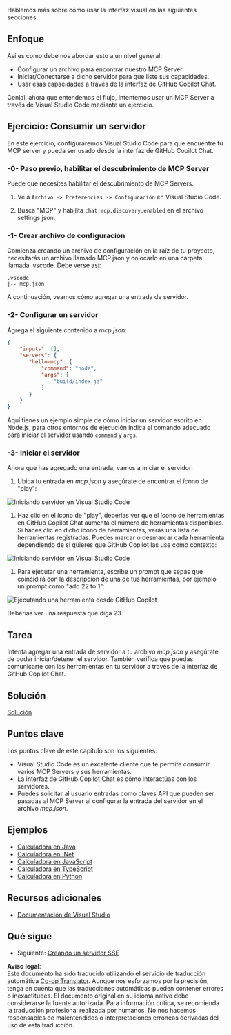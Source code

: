 <!--
CO_OP_TRANSLATOR_METADATA:
{
  "original_hash": "222e01c3002a33355806d60d558d9429",
  "translation_date": "2025-07-14T09:26:45+00:00",
  "source_file": "03-GettingStarted/04-vscode/README.md",
  "language_code": "es"
}
-->
Hablemos más sobre cómo usar la interfaz visual en las siguientes secciones.

## Enfoque

Así es como debemos abordar esto a un nivel general:

- Configurar un archivo para encontrar nuestro MCP Server.
- Iniciar/Conectarse a dicho servidor para que liste sus capacidades.
- Usar esas capacidades a través de la interfaz de GitHub Copilot Chat.

Genial, ahora que entendemos el flujo, intentemos usar un MCP Server a través de Visual Studio Code mediante un ejercicio.

## Ejercicio: Consumir un servidor

En este ejercicio, configuraremos Visual Studio Code para que encuentre tu MCP server y pueda ser usado desde la interfaz de GitHub Copilot Chat.

### -0- Paso previo, habilitar el descubrimiento de MCP Server

Puede que necesites habilitar el descubrimiento de MCP Servers.

1. Ve a `Archivo -> Preferencias -> Configuración` en Visual Studio Code.

1. Busca "MCP" y habilita `chat.mcp.discovery.enabled` en el archivo settings.json.

### -1- Crear archivo de configuración

Comienza creando un archivo de configuración en la raíz de tu proyecto, necesitarás un archivo llamado MCP.json y colocarlo en una carpeta llamada .vscode. Debe verse así:

```text
.vscode
|-- mcp.json
```

A continuación, veamos cómo agregar una entrada de servidor.

### -2- Configurar un servidor

Agrega el siguiente contenido a *mcp.json*:

```json
{
    "inputs": [],
    "servers": {
       "hello-mcp": {
           "command": "node",
           "args": [
               "build/index.js"
           ]
       }
    }
}
```

Aquí tienes un ejemplo simple de cómo iniciar un servidor escrito en Node.js, para otros entornos de ejecución indica el comando adecuado para iniciar el servidor usando `command` y `args`.

### -3- Iniciar el servidor

Ahora que has agregado una entrada, vamos a iniciar el servidor:

1. Ubica tu entrada en *mcp.json* y asegúrate de encontrar el ícono de "play":

  ![Iniciando servidor en Visual Studio Code](../../../../translated_images/vscode-start-server.8e3c986612e3555de47e5b1e37b2f3020457eeb6a206568570fd74a17e3796ad.es.png)  

1. Haz clic en el ícono de "play", deberías ver que el ícono de herramientas en GitHub Copilot Chat aumenta el número de herramientas disponibles. Si haces clic en dicho ícono de herramientas, verás una lista de herramientas registradas. Puedes marcar o desmarcar cada herramienta dependiendo de si quieres que GitHub Copilot las use como contexto:

  ![Iniciando servidor en Visual Studio Code](../../../../translated_images/vscode-tool.0b3bbea2fb7d8c26ddf573cad15ef654e55302a323267d8ee6bd742fe7df7fed.es.png)

1. Para ejecutar una herramienta, escribe un prompt que sepas que coincidirá con la descripción de una de tus herramientas, por ejemplo un prompt como "add 22 to 1":

  ![Ejecutando una herramienta desde GitHub Copilot](../../../../translated_images/vscode-agent.d5a0e0b897331060518fe3f13907677ef52b879db98c64d68a38338608f3751e.es.png)

  Deberías ver una respuesta que diga 23.

## Tarea

Intenta agregar una entrada de servidor a tu archivo *mcp.json* y asegúrate de poder iniciar/detener el servidor. También verifica que puedas comunicarte con las herramientas en tu servidor a través de la interfaz de GitHub Copilot Chat.

## Solución

[Solución](./solution/README.md)

## Puntos clave

Los puntos clave de este capítulo son los siguientes:

- Visual Studio Code es un excelente cliente que te permite consumir varios MCP Servers y sus herramientas.
- La interfaz de GitHub Copilot Chat es cómo interactúas con los servidores.
- Puedes solicitar al usuario entradas como claves API que pueden ser pasadas al MCP Server al configurar la entrada del servidor en el archivo *mcp.json*.

## Ejemplos

- [Calculadora en Java](../samples/java/calculator/README.md)
- [Calculadora en .Net](../../../../03-GettingStarted/samples/csharp)
- [Calculadora en JavaScript](../samples/javascript/README.md)
- [Calculadora en TypeScript](../samples/typescript/README.md)
- [Calculadora en Python](../../../../03-GettingStarted/samples/python)

## Recursos adicionales

- [Documentación de Visual Studio](https://code.visualstudio.com/docs/copilot/chat/mcp-servers)

## Qué sigue

- Siguiente: [Creando un servidor SSE](../05-sse-server/README.md)

**Aviso legal**:  
Este documento ha sido traducido utilizando el servicio de traducción automática [Co-op Translator](https://github.com/Azure/co-op-translator). Aunque nos esforzamos por la precisión, tenga en cuenta que las traducciones automáticas pueden contener errores o inexactitudes. El documento original en su idioma nativo debe considerarse la fuente autorizada. Para información crítica, se recomienda la traducción profesional realizada por humanos. No nos hacemos responsables de malentendidos o interpretaciones erróneas derivadas del uso de esta traducción.